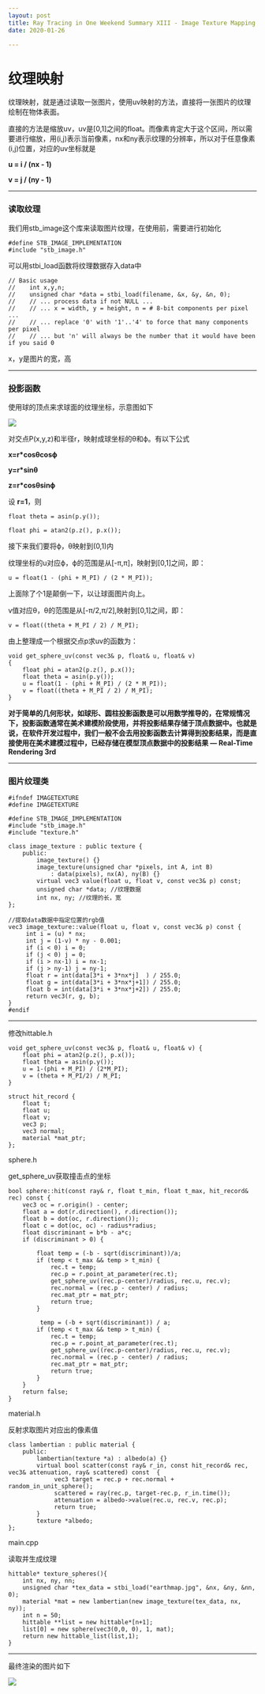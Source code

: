 ```yaml
---
layout: post
title: Ray Tracing in One Weekend Summary XIII - Image Texture Mapping
date: 2020-01-26

---
```


# 纹理映射

纹理映射，就是通过读取一张图片，使用uv映射的方法，直接将一张图片的纹理绘制在物体表面。

直接的方法是缩放uv，uv是[0,1]之间的float。而像素肯定大于这个区间，所以需要进行缩放，用(i,j)表示当前像素，nx和ny表示纹理的分辨率，所以对于任意像素(i,j)位置，对应的uv坐标就是

**u = i / (nx - 1)**

**v = j / (ny - 1)**

---

### 读取纹理

[](https://github.com/nothings/stb/blob/master/stb_image.h)

我们用stb_image这个库来读取图片纹理，在使用前，需要进行初始化

~~~
#define STB_IMAGE_IMPLEMENTATION
#include "stb_image.h"
~~~

可以用stbi_load函数将纹理数据存入data中

~~~
// Basic usage
//    int x,y,n;
//    unsigned char *data = stbi_load(filename, &x, &y, &n, 0);
//    // ... process data if not NULL ...
//    // ... x = width, y = height, n = # 8-bit components per pixel ...
//    // ... replace '0' with '1'..'4' to force that many components per pixel
//    // ... but 'n' will always be the number that it would have been if you said 0
~~~

x，y是图片的宽，高

---

### 投影函数

使用球的顶点来求球面的纹理坐标，示意图如下

![](https://pic.downk.cc/item/5e3111562fb38b8c3cde3bf4.jpg)

对交点P(x,y,z)和半径r，映射成球坐标的θ和ϕ。有以下公式

**x=r*cosθcosϕ**

**y=r*sinθ**

**z=r*cosθsinϕ**

设 **r=1**，则

~~~
float theta = asin(p.y());
~~~

~~~
float phi = atan2(p.z(), p.x());
~~~

接下来我们要将ϕ，θ映射到(0,1)内

纹理坐标的u对应ϕ，ϕ的范围是从[-π,π]，映射到[0,1]之间，即：

~~~
u = float(1 - (phi + M_PI) / (2 * M_PI));
~~~

上面除了个1是颠倒一下，以让球面图片向上。

v值对应θ，θ的范围是从[-π/2,π/2],映射到[0,1]之间，即：

~~~
v = float((theta + M_PI / 2) / M_PI);
~~~

由上整理成一个根据交点p求uv的函数为：

~~~
void get_sphere_uv(const vec3& p, float& u, float& v)
{
    float phi = atan2(p.z(), p.x());
    float theta = asin(p.y());
    u = float(1 - (phi + M_PI) / (2 * M_PI));
    v = float((theta + M_PI / 2) / M_PI);
}
~~~

**对于简单的几何形状，如球形、圆柱投影函数是可以用数学推导的，在常规情况下，投影函数通常在美术建模阶段使用，并将投影结果存储于顶点数据中。也就是说，在软件开发过程中，我们一般不会去用投影函数去计算得到投影结果，而是直接使用在美术建模过程中，已经存储在模型顶点数据中的投影结果 — Real-Time Rendering 3rd**

---

### 图片纹理类

~~~
#ifndef IMAGETEXTURE
#define IMAGETEXTURE

#define STB_IMAGE_IMPLEMENTATION
#include "stb_image.h"
#include "texture.h"

class image_texture : public texture {
    public:
        image_texture() {}
        image_texture(unsigned char *pixels, int A, int B)
            : data(pixels), nx(A), ny(B) {}
        virtual vec3 value(float u, float v, const vec3& p) const;
        unsigned char *data; //纹理数据
        int nx, ny; //纹理的长，宽
};

//提取data数据中指定位置的rgb值
vec3 image_texture::value(float u, float v, const vec3& p) const {
     int i = (u) * nx;
     int j = (1-v) * ny - 0.001;
     if (i < 0) i = 0;
     if (j < 0) j = 0;
     if (i > nx-1) i = nx-1;
     if (j > ny-1) j = ny-1;
     float r = int(data[3*i + 3*nx*j]  ) / 255.0;
     float g = int(data[3*i + 3*nx*j+1]) / 255.0;
     float b = int(data[3*i + 3*nx*j+2]) / 255.0;
     return vec3(r, g, b);
}
#endif
~~~

---

修改hittable.h

~~~
void get_sphere_uv(const vec3& p, float& u, float& v) {
    float phi = atan2(p.z(), p.x());
    float theta = asin(p.y());
    u = 1-(phi + M_PI) / (2*M_PI);
    v = (theta + M_PI/2) / M_PI;
}

struct hit_record {
    float t;  
    float u;
    float v;
    vec3 p;
    vec3 normal; 
    material *mat_ptr;
};
~~~

sphere.h

get_sphere_uv获取撞击点的坐标

~~~
bool sphere::hit(const ray& r, float t_min, float t_max, hit_record& rec) const {
    vec3 oc = r.origin() - center;
    float a = dot(r.direction(), r.direction());
    float b = dot(oc, r.direction());
    float c = dot(oc, oc) - radius*radius;
    float discriminant = b*b - a*c;
    if (discriminant > 0) {
        
        float temp = (-b - sqrt(discriminant))/a;
        if (temp < t_max && temp > t_min) {
            rec.t = temp;
            rec.p = r.point_at_parameter(rec.t);
            get_sphere_uv((rec.p-center)/radius, rec.u, rec.v);
            rec.normal = (rec.p - center) / radius;
            rec.mat_ptr = mat_ptr; 
            return true;
        }
        
         temp = (-b + sqrt(discriminant)) / a;
        if (temp < t_max && temp > t_min) {
            rec.t = temp;
            rec.p = r.point_at_parameter(rec.t);
            get_sphere_uv((rec.p-center)/radius, rec.u, rec.v);
            rec.normal = (rec.p - center) / radius;
            rec.mat_ptr = mat_ptr; 
            return true;
        }
    }
    return false;
}
~~~

material.h

反射求取图片对应出的像素值

~~~
class lambertian : public material {
    public:
        lambertian(texture *a) : albedo(a) {}
        virtual bool scatter(const ray& r_in, const hit_record& rec, vec3& attenuation, ray& scattered) const  {
             vec3 target = rec.p + rec.normal + random_in_unit_sphere();
             scattered = ray(rec.p, target-rec.p, r_in.time());
             attenuation = albedo->value(rec.u, rec.v, rec.p);
             return true;
        }
        texture *albedo;
};
~~~

main.cpp

读取并生成纹理

~~~
hittable* texture_spheres(){
    int nx, ny, nn;
    unsigned char *tex_data = stbi_load("earthmap.jpg", &nx, &ny, &nn, 0);
    material *mat = new lambertian(new image_texture(tex_data, nx, ny));
    int n = 50;
    hittable **list = new hittable*[n+1];
    list[0] = new sphere(vec3(0,0, 0), 1, mat);
    return new hittable_list(list,1);
}
~~~

---

最终渲染的图片如下

![](https://pic.downk.cc/item/5e2e71af2fb38b8c3ca808d3.png)